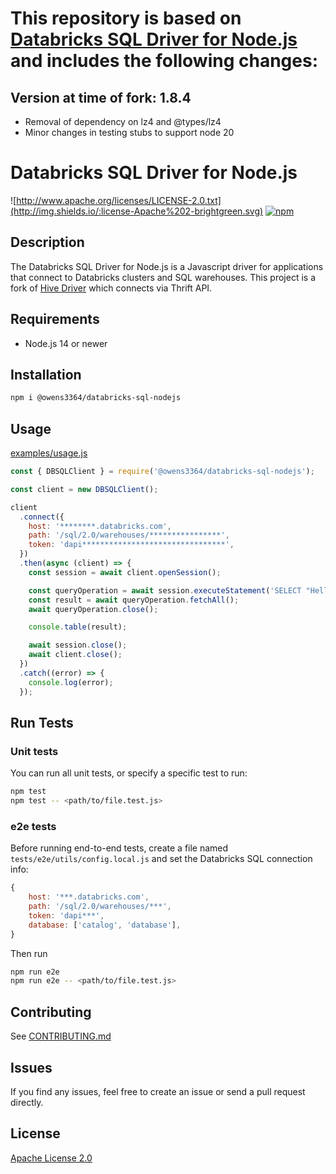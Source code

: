 # This repository is based on [Databricks SQL Driver for Node.js](https://github.com/databricks/databricks-sql-nodejs) and includes the following changes:

## Version at time of fork: 1.8.4

- Removal of dependency on lz4 and @types/lz4
- Minor changes in testing stubs to support node 20

# Databricks SQL Driver for Node.js

![http://www.apache.org/licenses/LICENSE-2.0.txt](http://img.shields.io/:license-Apache%202-brightgreen.svg)
[![npm](https://img.shields.io/npm/v/@owens3364/databricks-sql-nodejs?color=blue&style=flat)](https://www.npmjs.com/package/@owens3364/databricks-sql-nodejs)

## Description

The Databricks SQL Driver for Node.js is a Javascript driver for applications that connect to Databricks clusters and SQL warehouses. This project is a fork of [Hive Driver](https://github.com/lenchv/hive-driver) which connects via Thrift API.

## Requirements

- Node.js 14 or newer

## Installation

```bash
npm i @owens3364/databricks-sql-nodejs
```

## Usage

[examples/usage.js](examples/usage.js)

```javascript
const { DBSQLClient } = require('@owens3364/databricks-sql-nodejs');

const client = new DBSQLClient();

client
  .connect({
    host: '********.databricks.com',
    path: '/sql/2.0/warehouses/****************',
    token: 'dapi********************************',
  })
  .then(async (client) => {
    const session = await client.openSession();

    const queryOperation = await session.executeStatement('SELECT "Hello, World!"');
    const result = await queryOperation.fetchAll();
    await queryOperation.close();

    console.table(result);

    await session.close();
    await client.close();
  })
  .catch((error) => {
    console.log(error);
  });
```

## Run Tests

### Unit tests

You can run all unit tests, or specify a specific test to run:

```bash
npm test
npm test -- <path/to/file.test.js>
```

### e2e tests

Before running end-to-end tests, create a file named `tests/e2e/utils/config.local.js` and set the Databricks SQL connection info:

```javascript
{
    host: '***.databricks.com',
    path: '/sql/2.0/warehouses/***',
    token: 'dapi***',
    database: ['catalog', 'database'],
}
```

Then run

```bash
npm run e2e
npm run e2e -- <path/to/file.test.js>
```

## Contributing

See [CONTRIBUTING.md](CONTRIBUTING.md)

## Issues

If you find any issues, feel free to create an issue or send a pull request directly.

## License

[Apache License 2.0](LICENSE)
